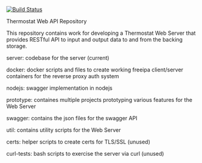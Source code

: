 [![Build Status](https://travis-ci.org/jiekang/thermostat-web-api.svg?branch=master)](https://travis-ci.org/jiekang/thermostat-web-api)

Thermostat Web API Repository

This repository contains work for developing a Thermostat Web Server that provides RESTful API to input and output data to and from the backing storage.

server: codebase for the server (current)


docker: docker scripts and files to create working freeipa client/server containers for the reverse proxy auth system

nodejs: swagger implementation in nodejs

prototype: containes multiple projects prototyping various features for the Web Server

swagger: contains the json files for the swagger API

util: contains utility scripts for the Web Server

certs: helper scripts to create certs for TLS/SSL (unused)

curl-tests: bash scripts to exercise the server via curl (unused)
